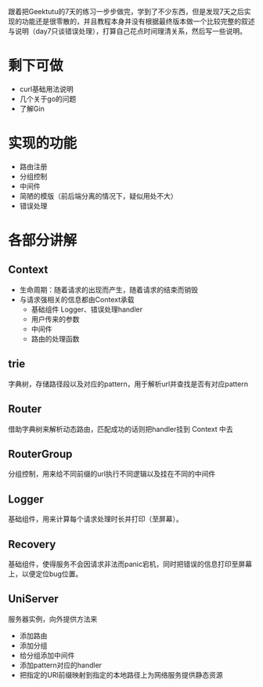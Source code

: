 跟着把Geektutu的7天的练习一步步做完，学到了不少东西，但是发现7天之后实现的功能还是很零散的，并且教程本身并没有根据最终版本做一个比较完整的叙述与说明（day7只谈错误处理），打算自己花点时间理清关系，然后写一些说明。

# 剩下可做
* curl基础用法说明
* 几个关于go的问题
* 了解Gin

# 实现的功能
* 路由注册
* 分组控制
* 中间件
* 简陋的模版（前后端分离的情况下，疑似用处不大）
* 错误处理


# 各部分讲解

## Context
* 生命周期：随着请求的出现而产生，随着请求的结束而销毁
* 与请求强相关的信息都由Context承载
    * 基础组件 Logger、错误处理handler
    * 用户传来的参数
    * 中间件
    * 路由的处理函数

## trie
字典树，存储路径段以及对应的pattern，用于解析url并查找是否有对应pattern

## Router
借助字典树来解析动态路由，匹配成功的话则把handler挂到 Context 中去

## RouterGroup
分组控制，用来给不同前缀的url执行不同逻辑以及挂在不同的中间件

## Logger
基础组件，用来计算每个请求处理时长并打印（至屏幕）。

## Recovery
基础组件，使得服务不会因请求非法而panic宕机，同时把错误的信息打印至屏幕上，以便定位bug位置。

## UniServer
服务器实例，向外提供方法来
* 添加路由
* 添加分组
* 给分组添加中间件
* 添加pattern对应的handler
* 把指定的URl前缀映射到指定的本地路径上为网络服务提供静态资源